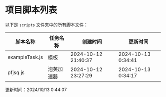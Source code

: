 
# 项目脚本列表

以下是 `scripts` 文件夹中的所有脚本文件：

| 脚本名称        | 任务名称        | 创建时间               | 更新时间               |
| --------------- | --------------- | ---------------------- | ---------------------- |
| exampleTask.js | 模板 | 2024-10-12 21:40:37 | 2024-10-13 0:34:41 |
| pfjsq.js | 泡芙加速器 | 2024-10-12 23:27:29 | 2024-10-13 0:34:17 |

更新时间：2024/10/13 0:44:07
